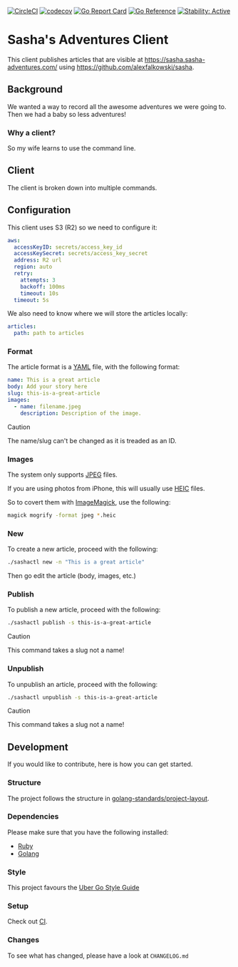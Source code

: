 [![CircleCI](https://circleci.com/gh/alexfalkowski/sashactl.svg?style=svg)](https://circleci.com/gh/alexfalkowski/sashactl)
[![codecov](https://codecov.io/gh/alexfalkowski/sashactl/graph/badge.svg?token=QSRFU8VNST)](https://codecov.io/gh/alexfalkowski/sashactl)
[![Go Report Card](https://goreportcard.com/badge/github.com/alexfalkowski/sashactl)](https://goreportcard.com/report/github.com/alexfalkowski/sashactl)
[![Go Reference](https://pkg.go.dev/badge/github.com/alexfalkowski/sashactl.svg)](https://pkg.go.dev/github.com/alexfalkowski/sashactl)
[![Stability: Active](https://masterminds.github.io/stability/active.svg)](https://masterminds.github.io/stability/active.html)

# Sasha's Adventures Client

This client publishes articles that are visible at https://sasha.sasha-adventures.com/ using https://github.com/alexfalkowski/sasha.

## Background

We wanted a way to record all the awesome adventures we were going to. Then we had a baby so less adventures!

### Why a client?

So my wife learns to use the command line.

## Client

The client is broken down into multiple commands.

## Configuration

This client uses S3 (R2) so we need to configure it:

```yaml
aws:
  accessKeyID: secrets/access_key_id
  accessKeySecret: secrets/access_key_secret
  address: R2 url
  region: auto
  retry:
    attempts: 3
    backoff: 100ms
    timeout: 10s
  timeout: 5s
```

We also need to know where we will store the articles locally:

```yaml
articles:
  path: path to articles
```

### Format

The article format is a [YAML](https://yaml.org/) file, with the following format:

```yaml
name: This is a great article
body: Add your story here
slug: this-is-a-great-article
images:
  - name: filename.jpeg
    description: Description of the image.
```

> [!CAUTION]
>  The name/slug can't be changed as it is treaded as an ID.

### Images

The system only supports [JPEG](https://en.wikipedia.org/wiki/JPEG) files.

If you are using photos from iPhone, this will usually use [HEIC](https://en.wikipedia.org/wiki/High_Efficiency_Image_File_Format) files.

So to covert them with [ImageMagick](https://github.com/ImageMagick/ImageMagick), use the following:

```bash
magick mogrify -format jpeg *.heic
```

### New

To create a new article, proceed with the following:

```bash
./sashactl new -n "This is a great article"
```

Then go edit the article (body, images, etc.)

### Publish

To publish a new article, proceed with the following:

```bash
./sashactl publish -s this-is-a-great-article
```

> [!CAUTION]
>  This command takes a slug not a name!

### Unpublish

To unpublish an article, proceed with the following:

```bash
./sashactl unpublish -s this-is-a-great-article
```

> [!CAUTION]
>  This command takes a slug not a name!

## Development

If you would like to contribute, here is how you can get started.

### Structure

The project follows the structure in [golang-standards/project-layout](https://github.com/golang-standards/project-layout).

### Dependencies

Please make sure that you have the following installed:
- [Ruby](https://www.ruby-lang.org/en/)
- [Golang](https://go.dev/)

### Style

This project favours the [Uber Go Style Guide](https://github.com/uber-go/guide/blob/master/style.md)

### Setup

Check out [CI](.circleci/config.yml).

### Changes

To see what has changed, please have a look at `CHANGELOG.md`
